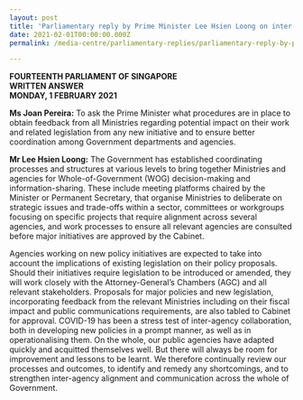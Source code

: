 ```yaml
---
layout: post
title: 'Parliamentary reply by Prime Minister Lee Hsien Loong on inter-agency coordination for new policy initiatives'
date: 2021-02-01T00:00:00.000Z
permalink: /media-centre/parliamentary-replies/parliamentary-reply-by-prime-minister-lee-hsien-loong-on-inter-agency-coordination-for-new-policy-initiatives

---
```



**FOURTEENTH PARLIAMENT OF SINGAPORE**  
**WRITTEN ANSWER**  
**MONDAY, 1 FEBRUARY 2021**   

**Ms Joan Pereira:**
To ask the Prime Minister what procedures are in place to obtain feedback from all Ministries regarding potential impact on their work and related legislation from any new initiative and to ensure better coordination among Government departments and agencies.

**Mr Lee Hsien Loong:**
The Government has established coordinating processes and structures at various levels to bring together Ministries and agencies for Whole-of-Government (WOG) decision-making and information-sharing. These include meeting platforms chaired by the Minister or Permanent Secretary, that organise Ministries to deliberate on strategic issues and trade-offs within a sector, committees or workgroups focusing on specific projects that require alignment across several agencies, and work processes to ensure all relevant agencies are consulted before major initiatives are approved by the Cabinet. 

Agencies working on new policy initiatives are expected to take into account the implications of existing legislation on their policy proposals. Should their initiatives require legislation to be introduced or amended, they will work closely with the Attorney-General’s Chambers (AGC) and all relevant stakeholders. Proposals for major policies and new legislation, incorporating feedback from the relevant Ministries including on their fiscal impact and public communications requirements, are also tabled to Cabinet for approval. 
COVID-19 has been a stress test of inter-agency collaboration, both in developing new policies in a prompt manner, as well as in operationalising them. On the whole, our public agencies have adapted quickly and acquitted themselves well. But there will always be room for improvement and lessons to be learnt. We therefore continually review our processes and outcomes, to identify and remedy any shortcomings, and to strengthen inter-agency alignment and communication across the whole of Government.

